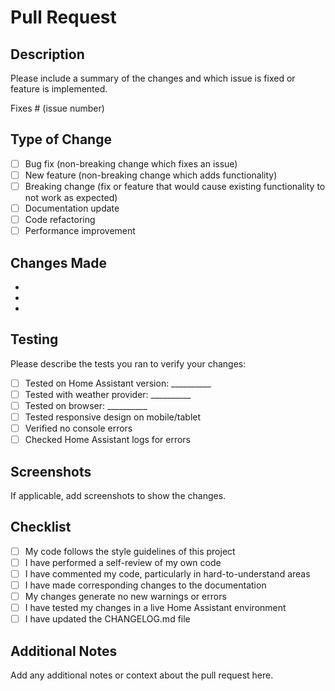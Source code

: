 # Pull Request

## Description
Please include a summary of the changes and which issue is fixed or feature is implemented.

Fixes # (issue number)

## Type of Change
- [ ] Bug fix (non-breaking change which fixes an issue)
- [ ] New feature (non-breaking change which adds functionality)
- [ ] Breaking change (fix or feature that would cause existing functionality to not work as expected)
- [ ] Documentation update
- [ ] Code refactoring
- [ ] Performance improvement

## Changes Made
- 
- 
- 

## Testing
Please describe the tests you ran to verify your changes:
- [ ] Tested on Home Assistant version: __________
- [ ] Tested with weather provider: __________
- [ ] Tested on browser: __________
- [ ] Tested responsive design on mobile/tablet
- [ ] Verified no console errors
- [ ] Checked Home Assistant logs for errors

## Screenshots
If applicable, add screenshots to show the changes.

## Checklist
- [ ] My code follows the style guidelines of this project
- [ ] I have performed a self-review of my own code
- [ ] I have commented my code, particularly in hard-to-understand areas
- [ ] I have made corresponding changes to the documentation
- [ ] My changes generate no new warnings or errors
- [ ] I have tested my changes in a live Home Assistant environment
- [ ] I have updated the CHANGELOG.md file

## Additional Notes
Add any additional notes or context about the pull request here.
